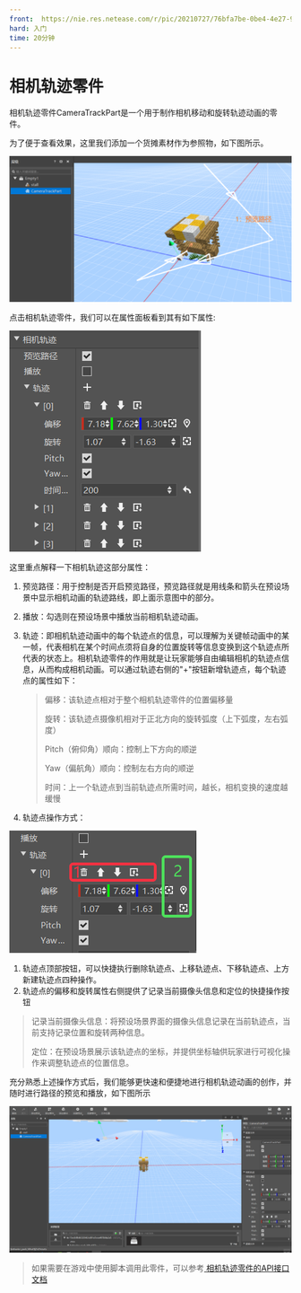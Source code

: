```yaml
---
front: 	https://nie.res.netease.com/r/pic/20210727/76bfa7be-0be4-4e27-91a3-b5268695f359.png
hard: 入门
time: 20分钟
---
```


# 相机轨迹零件

相机轨迹零件CameraTrackPart是一个用于制作相机移动和旋转轨迹动画的零件。

为了便于查看效果，这里我们添加一个货摊素材作为参照物，如下图所示。

![parts006](./images/parts006.png)

点击相机轨迹零件，我们可以在属性面板看到其有如下属性:

![parts006](./images/parts007.png)

这里重点解释一下相机轨迹这部分属性：

1. 预览路径：用于控制是否开启预览路径，预览路径就是用线条和箭头在预设场景中显示相机动画的轨迹路线，即上面示意图中的部分。

2.  播放：勾选则在预设场景中播放当前相机轨迹动画。
  
3.  轨迹：即相机轨迹动画中的每个轨迹点的信息，可以理解为关键帧动画中的某一帧，代表相机在某个时间点须将自身的位置旋转等信息变换到这个轨迹点所代表的状态上。相机轨迹零件的作用就是让玩家能够自由编辑相机的轨迹点信息，从而构成相机动画。可以通过轨迹右侧的"+"按钮新增轨迹点，每个轨迹点的属性如下：

      >偏移：该轨迹点相对于整个相机轨迹零件的位置偏移量
      >
      >旋转：该轨迹点摄像机相对于正北方向的旋转弧度（上下弧度，左右弧度）
      >
      >Pitch（俯仰角）顺向：控制上下方向的顺逆
      >
      >Yaw（偏航角）顺向：控制左右方向的顺逆
      >
      >时间：上一个轨迹点到当前轨迹点所需时间，越长，相机变换的速度越缓慢

4.  轨迹点操作方式：
  
![parts009](./images/parts009.png)

1. 轨迹点顶部按钮，可以快捷执行删除轨迹点、上移轨迹点、下移轨迹点、上方新建轨迹点四种操作。
2. 轨迹点的偏移和旋转属性右侧提供了记录当前摄像头信息和定位的快捷操作按钮

>记录当前摄像头信息：将预设场景界面的摄像头信息记录在当前轨迹点，当前支持记录位置和旋转两种信息。
>
>定位：在预设场景展示该轨迹点的坐标，并提供坐标轴供玩家进行可视化操作来调整轨迹点的位置信息。
    
充分熟悉上述操作方式后，我们能够更快速和便捷地进行相机轨迹动画的创作，并随时进行路径的预览和播放，如下图所示

![cameratrack](./images/cameratrack.gif)

>如果需要在游戏中使用脚本调用此零件，可以参考<a href="../../../../mcdocs/3-PresetAPI/预设对象/零件/相机轨迹CameraTrackPart.html" rel="noopenner"> 相机轨迹零件的API接口文档 </a>